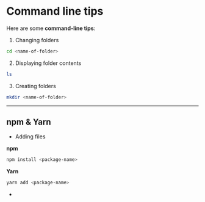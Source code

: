 # Command line tips

Here are some **command-line tips**:

1. Changing folders

``` bash
cd <name-of-folder>
```

2. Displaying folder contents

``` bash
ls
```

3. Creating folders

``` bash
mkdir <name-of-folder>
```

- - -

## npm & Yarn

* Adding files

**npm** 
``` bash
npm install <package-name>
```

**Yarn**
``` bash
yarn add <package-name>
```

*
